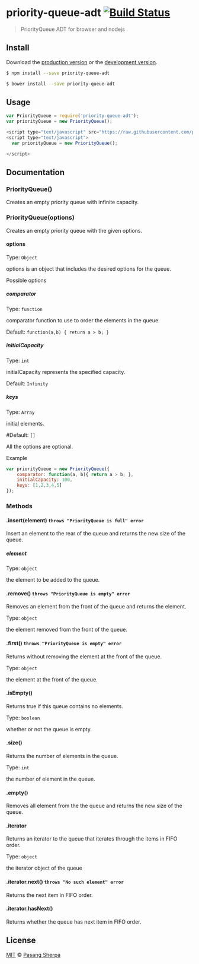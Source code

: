 # priority-queue-adt [![Build Status](https://travis-ci.org/pasangsherpa/priority-queue-adt.svg?branch=master)](https://travis-ci.org/pasangsherpa/priority-queue-adt)

> PriorityQueue ADT for browser and nodejs


## Install

Download the [production version][min] or the [development version][max].

[min]: https://raw.githubusercontent.com/pasangsherpa/priority-queue-adt/master/dist/priority-queue-adt.min.js
[max]: https://raw.githubusercontent.com/pasangsherpa/priority-queue-adt/master/dist/priority-queue-adt.js

```sh
$ npm install --save priority-queue-adt
```

```sh
$ bower install --save priority-queue-adt
```


## Usage

```js
var PriorityQueue = require('priority-queue-adt');
var priorityQueue = new PriorityQueue();

```
```js
<script type="text/javascript" src="https://raw.githubusercontent.com/pasangsherpa/priority-queue-adt/master/dist/priority-queue-adt.min.js"></script>
<script type="text/javascript"> 
  var priorityQueue = new PriorityQueue();

</script>
```


## Documentation

### PriorityQueue()

Creates an empty priority queue with infinite capacity.


### PriorityQueue(options)

Creates an empty priority queue with the given options.

#### options

Type: `Object`

options is an object that includes the desired options for the queue.

Possible options

##### comparator

Type: `function`

comparator function to use to order the elements in the queue. 

Default: `function(a,b) { return a > b; }`

##### initialCapacity

Type: `int`

initialCapacity represents the specified capacity.

Default: `Infinity`

##### keys

Type: `Array`

initial elements.

#Default: `[]`

All the options are optional. 

Example
```js
var priorityQueue = new PriorityQueue({
	comparator: function(a, b){ return a > b; },
	initialCapacity: 100,
	keys: [1,2,3,4,5]
});
```


### Methods

#### .insert(element) `throws "PriorityQueue is full" error`

Insert an element to the rear of the queue and returns the new size of the queue.

##### element

Type: `object`

the element to be added to the queue.

#### .remove() `throws "PriorityQueue is empty" error` 

Removes an element from the front of the queue and returns the element.

Type: `object`

the element removed from the front of the queue.

#### .first() `throws "PriorityQueue is empty" error` 

Returns without removing the element at the front of the queue.

Type: `object`

the element at the front of the queue.

#### .isEmpty()

Returns true if this queue contains no elements.

Type: `boolean`

whether or not the queue is empty.

#### .size()

Returns the number of elements in the queue.

Type: `int`

the number of element in the queue.

#### .empty() 

Removes all element from the the queue and returns the new size of the queue.

#### .iterator

Returns an iterator to the queue that iterates through the items in FIFO order.

Type: `object`

the iterator object of the queue

#### .iterator.next() `throws "No such element" error` 

Returns the next item in FIFO order.

#### .iterator.hasNext()

Returns whether the queue has next item in FIFO order.


## License

[MIT](http://opensource.org/licenses/MIT) © [Pasang Sherpa](https://github.com/pasangsherpa)
